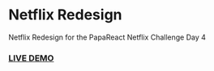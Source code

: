 # Netflix Redesign

Netflix Redesign for the PapaReact Netflix Challenge Day 4

### <a href="netflix-redesign-spmp.netlify.app">LIVE DEMO</a>
